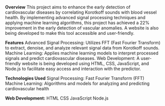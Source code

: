 **Overview**
This project aims to enhance the early detection of cardiovascular diseases by correlating Korotkoff sounds with blood vessel health. By implementing advanced signal processing techniques and applying machine learning algorithms, this project has achieved a 22% improvement in the early detection of vascular anomalies. A website is also being developed to make this tool accessible and user-friendly.

**Features**
Advanced Signal Processing: Utilizes FFT (Fast Fourier Transform) to extract, denoise, and analyze relevant signal data from Korotkoff sounds.
Machine Learning: Applies machine learning models to interpret processed signals and predict cardiovascular diseases.
Web Development: A user-friendly website is being developed using HTML, CSS, JavaScript, and Node.js to facilitate easy access and interaction with the predictor.

**Technologies Used**
Signal Processing:
Fast Fourier Transform (FFT)
Machine Learning:
Algorithms and models for analyzing and predicting cardiovascular health

**Web Development:**
HTML
CSS
JavaScript
Node.js
